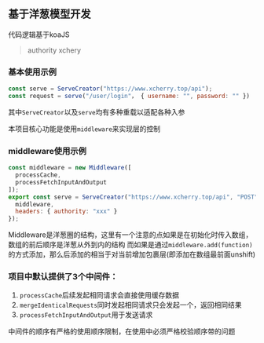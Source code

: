 ## 基于洋葱模型开发

代码逻辑基于koaJS

> authority xchery

### 基本使用示例
```javascript
const serve = ServeCreator("https://www.xcherry.top/api");
const request = serve("/user/login"， { username: "", password: "" })
```
其中`ServeCreator`以及`serve`均有多种重载以适配各种入参


本项目核心功能是使用`middleware`来实现层的控制

### middleware使用示例
```javascript
const middleware = new Middleware([
  processCache,
  processFetchInputAndOutput
]);
export const serve = ServeCreator("https://www.xcherry.top/api", "POST", {
  middleware,
  headers: { authority: "xxx" }
});
```
Middleware是洋葱圈的结构，这里有一个注意的点如果是在初始化时传入数组，数组的前后顺序是洋葱从外到内的结构
而如果是通过`middleware.add(function)`的方式添加，那么后添加的相当于对当前增加包裹层(即添加在数组最前面unshift)

### 项目中默认提供了3个中间件：
1. `processCache`后续发起相同请求会直接使用缓存数据
3. `mergeIdenticalRequests`同时发起相同请求只会发起一个，返回相同结果
2. `processFetchInputAndOutput`用于发送请求

中间件的顺序有严格的使用顺序限制，在使用中必须严格校验顺序带的问题
